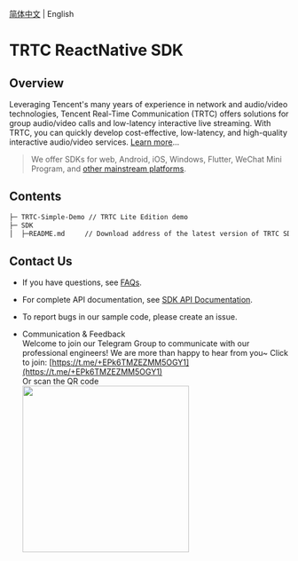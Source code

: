 [简体中文](./README-zh_CN.md) | English

# TRTC ReactNative SDK

## Overview

Leveraging Tencent's many years of experience in network and audio/video technologies, Tencent Real-Time Communication (TRTC) offers solutions for group audio/video calls and low-latency interactive live streaming. With TRTC, you can quickly develop cost-effective, low-latency, and high-quality interactive audio/video services. [Learn more](https://intl.cloud.tencent.com/document/product/647/35078)...

> We offer SDKs for web, Android, iOS, Windows, Flutter, WeChat Mini Program, and [other mainstream platforms](https://github.com/LiteAVSDK?q=TRTC_&type=all&sort=).

## Contents

```bash
├─ TRTC-Simple-Demo // TRTC Lite Edition demo
├─ SDK 
│  ├─README.md     // Download address of the latest version of TRTC SDK
```

## Contact Us
- If you have questions, see [FAQs](https://www.tencentcloud.com/document/product/647/36057).

- For complete API documentation, see [SDK API Documentation](https://www.tencentcloud.com/document/product/647/43300).

- To report bugs in our sample code, please create an issue.

- Communication & Feedback   
Welcome to join our Telegram Group to communicate with our professional engineers! We are more than happy to hear from you~
Click to join: [https://t.me/+EPk6TMZEZMM5OGY1](https://t.me/+EPk6TMZEZMM5OGY1)   
Or scan the QR code   
  <img src="https://sdk-liteav-1252463788.cos.ap-hongkong.myqcloud.com/app/internal/upgrade/github/Telegram-TRTC-Android.jpg" width="300px">    
